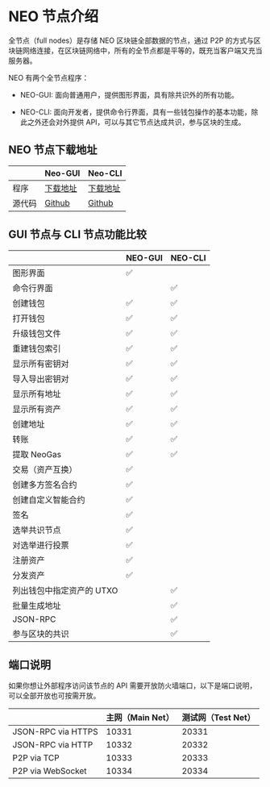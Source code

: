 # NEO 节点介绍                               

全节点（full nodes）是存储 NEO 区块链全部数据的节点，通过 P2P 的方式与区块链网络连接，在区块链网络中，所有的全节点都是平等的，既充当客户端又充当服务器。

NEO 有两个全节点程序：

- NEO-GUI: 面向普通用户，提供图形界面，具有除共识外的所有功能。


- NEO-CLI: 面向开发者，提供命令行界面，具有一些钱包操作的基本功能，除此之外还会对外提供 API，可以与其它节点达成共识，参与区块的生成。


## NEO 节点下载地址

|      | Neo-GUI                                  | Neo-CLI                                  |
| ---- | ---------------------------------------- | ---------------------------------------- |
| 程序   | [下载地址](https://github.com/neo-project/neo-gui/releases) | [下载地址](https://github.com/neo-project/neo-cli/releases) |
| 源代码  | [Github](https://github.com/neo-project/neo-gui) | [Github](https://github.com/neo-project/neo-cli) |

## GUI 节点与 CLI 节点功能比较

|                           | NEO-GUI | NEO-CLI |
| ------------------------- | ------- | ------- |
| 图形界面                  | ✅       |         |
| 命令行界面                |         | ✅       |
| 创建钱包                  | ✅       | ✅       |
| 打开钱包                  | ✅       | ✅       |
| 升级钱包文件              | ✅       | ✅       |
| 重建钱包索引              | ✅       | ✅       |
| 显示所有密钥对            | ✅       | ✅       |
| 导入导出密钥对            | ✅       | ✅       |
| 显示所有地址              | ✅       | ✅       |
| 显示所有资产              | ✅       | ✅       |
| 创建地址                  | ✅       | ✅       |
| 转账                      | ✅       | ✅       |
| 提取 NeoGas               | ✅       | ✅       |
| 交易（资产互换）          | ✅       |         |
| 创建多方签名合约          | ✅       |         |
| 创建自定义智能合约        | ✅       |         |
| 签名                      | ✅       |         |
| 选举共识节点              | ✅       |         |
| 对选举进行投票            | ✅       |         |
| 注册资产                  | ✅       |         |
| 分发资产                  | ✅       |         |
| 列出钱包中指定资产的 UTXO |         | ✅       |
| 批量生成地址              |         | ✅       |
| JSON-RPC                  |         | ✅       |
| 参与区块的共识            |         | ✅       |

## 端口说明

如果你想让外部程序访问该节点的 API 需要开放防火墙端口，以下是端口说明，可以全部开放也可按需开放。

|                    | 主网（Main Net） | 测试网（Test Net） |
| ------------------ | ------------ | ------------- |
| JSON-RPC via HTTPS | 10331        | 20331         |
| JSON-RPC via HTTP  | 10332        | 20332         |
| P2P via TCP        | 10333        | 20333         |
| P2P via WebSocket  | 10334        | 20334         |


